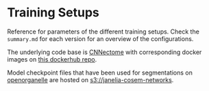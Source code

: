 # Training Setups
Reference for parameters of the different training setups. Check the `summary.md` for each version for an overview of the configurations.

The underlying code base is [CNNectome](https://github.com/saalfeldlab/CNNectome/tree/v2.0) with corresponding docker images on [this dockerhub repo](https://hub.docker.com/repository/docker/neptunes5thmoon/cnnectome).
 
Model checkpoint files that have been used for segmentations on [openorganelle](openorganelle.janelia.org) are hosted on [s3://janelia-cosem-networks](https://open.quiltdata.com/b/janelia-cosem-networks/tree/).
